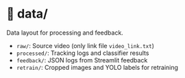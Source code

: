 # 📂 data/

Data layout for processing and feedback.

- `raw/`: Source video (only link file `video_link.txt`)
- `processed/`: Tracking logs and classifier results
- `feedback/`: JSON logs from Streamlit feedback
- `retrain/`: Cropped images and YOLO labels for retraining
